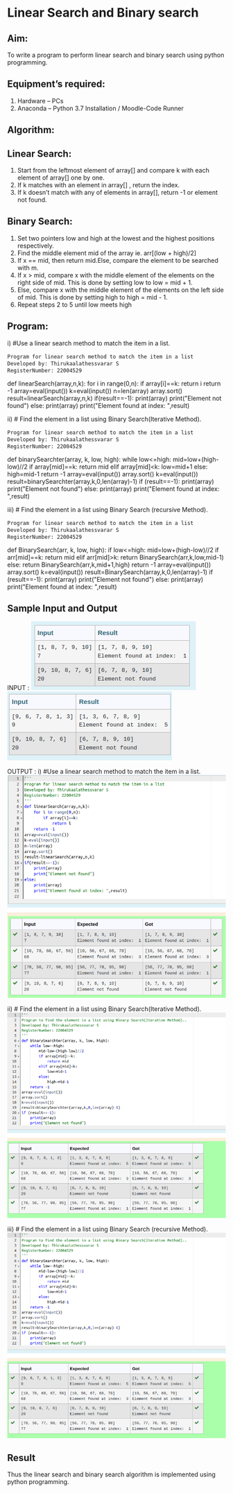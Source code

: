 # Linear Search and Binary search
## Aim:
To write a program to perform linear search and binary search using python programming.
## Equipment’s required:
1.	Hardware – PCs
2.	Anaconda – Python 3.7 Installation / Moodle-Code Runner
## Algorithm:
## Linear Search:
1.	Start from the leftmost element of array[] and compare k with each element of array[] one by one.
2.	If k matches with an element in array[] , return the index.
3.	If k doesn’t match with any of elements in array[], return -1 or element not found.
## Binary Search:
1.	Set two pointers low and high at the lowest and the highest positions respectively.
2.	Find the middle element mid of the array ie. arr[(low + high)/2]
3.	If x == mid, then return mid.Else, compare the element to be searched with m.
4.	If x > mid, compare x with the middle element of the elements on the right side of mid. This is done by setting low to low = mid + 1.
5.	Else, compare x with the middle element of the elements on the left side of mid. This is done by setting high to high = mid - 1.
6.	Repeat steps 2 to 5 until low meets high
## Program:
i)	#Use a linear search method to match the item in a list.

```
Program for linear search method to match the item in a list
Developed by: Thirukaalathessvarar S
RegisterNumber: 22004529
```
def linearSearch(array,n,k):
    for i in range(0,n):
        if array[i]==k:
            return i
    return -1
array=eval(input())
k=eval(input())
n=len(array)
array.sort()
result=linearSearch(array,n,k)
if(result==-1):
    print(array)
    print("Element not found")
else:
    print(array)
    print("Element found at index: ",result)


ii)	# Find the element in a list using Binary Search(Iterative Method).
```
Program for linear search method to match the item in a list
Developed by: Thirukaalathessvarar S
RegisterNumber: 22004529
```
def binarySearchter(array, k, low, high):
    while low<=high:
        mid=low+(high-low)//2
        if array[mid]==k:
            return mid
        elif array[mid]<k:
            low=mid+1
        else:
            high=mid-1
    return -1
array=eval(input())
array.sort()
k=eval(input())
result=binarySearchter(array,k,0,len(array)-1)
if (result==-1):
    print(array)
    print("Element not found")
else:
    print(array)
    print("Element found at index: ",result)


iii)	# Find the element in a list using Binary Search (recursive Method).
```
Program for linear search method to match the item in a list
Developed by: Thirukaalathessvarar S
RegisterNumber: 22004529
```

def BinarySearch(arr, k, low, high):
    if low<=high:
        mid=low+(high-low)//2
        if arr[mid]==k:
            return mid
        elif arr[mid]>k:
             return BinarySearch(arr,k,low,mid-1)
        else:
           return BinarySearch(arr,k,mid+1,high)
    return -1
array=eval(input())
array.sort()
k=eval(input())
result=BinarySearch(array,k,0,len(array)-1)
if (result==-1):
     print(array)
     print("Element not found")
else:
    print(array)
    print("Element found at index: ",result)


## Sample Input and Output
INPUT :
![input](inppuu1.png)
![input](innppuu2.png)

OUTPUT :
i)	#Use a linear search method to match the item in a list.
![output](searchoutput.png)

ii)	# Find the element in a list using Binary Search(Iterative Method).
![output](search2.png)

iii)	# Find the element in a list using Binary Search (recursive Method).
![output](search2.png)

## Result
Thus the linear search and binary search algorithm is implemented using python programming.